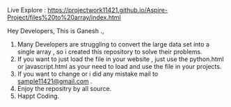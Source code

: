 Live Explore : 
https://projectwork11421.github.io/Aspire-Project/files%20to%20array/index.html

Hey Developers, This is Ganesh .,
1. Many Developers are struggling to convert the large data set into a single array , so i created this repository to solve their problems.
2. If you want to just load the file in your website , just use the python.html or javascript.html as your need to load and use the file in your projects.
3. If you want to change or i did any mistake mail to sample11421@gmail.com .
4. Enjoy the repositry by all source.
5. Happt Coding.
